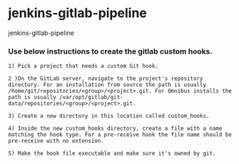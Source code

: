 # jenkins-gitlab-pipeline
jenkins-gitlab-pipeline

### Use below instructions to create the gitlab custom hooks.

```
1) Pick a project that needs a custom Git hook.

2 )On the GitLab server, navigate to the project's repository directory. For an installation from source the path is usually /home/git/repositories/<group>/<project>.git. For Omnibus installs the path is usually /var/opt/gitlab/git-data/repositories/<group>/<project>.git.

3) Create a new directory in this location called custom_hooks.

4) Inside the new custom_hooks directory, create a file with a name matching the hook type. For a pre-receive hook the file name should be pre-receive with no extension.

5) Make the hook file executable and make sure it's owned by git.
```
